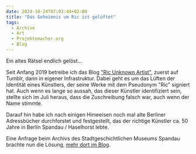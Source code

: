```yaml
---
date: 2024-10-24T07:03:44+02:00
title: "Das Geheimnis um Ric ist gelüftet"
tags:
  - Archive
  - Art
  - Projektemacher.org
  - Blog
---
```


Ein altes Rätsel endlich gelöst...

<!--more-->

Seit Anfang 2019 betreibe ich das Blog ["Ric Unknown Artist"](https://ric-unknownartist.projektemacher.org/), zuerst auf Tumblr, dann in eigener Infrastruktur. Dabei geht es um das Lüften der Identität eines Künstlers, der seine Werke mit dem Pseudonym "Ric" signiert hat. Auch wenn es lange so aussah, das dieser Künstler identifiziert sein, stellte sich im Juli heraus, dass die Zuschreibung falsch war, auch wenn der Name stimmte.

Darauf hin habe ich nach einigen Hinweisen noch mal alte Berliner Adressbücher durchforstet und festgestellt, das der richtige Künstler ca. 50 Jahre in Berlin Spandau / Haselhorst lebte.

Eine Anfrage beim Archivs des Stadtgeschichtlichen Museums Spandau brachte nun die Lösung, [mehr dort im Blog](https://ric-unknownartist.projektemacher.org/de/post/fritz-neumann-spandauer-volksblatt-19-2-1972/).
